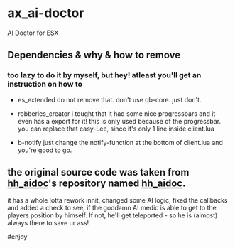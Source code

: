 # ax_ai-doctor
AI Doctor for ESX

## Dependencies & why & how to remove
### too lazy to do it by myself, but hey! atleast you'll get an instruction on how to

- es_extended
do not remove that. don't use qb-core. just don't.

- robberies_creator
i tought that it had some nice progressbars and it even has a export for it!
this is only used because of the progressbar. you can replace that easy-Lee, since it's only 1 line inside client.lua

- b-notify
just change the notify-function at the bottom of client.lua and you're good to go.

## the original source code was taken from [hh_aidoc](https://github.com/hhfw1/hh_aidoc)'s repository named [hh_aidoc](https://github.com/hhfw1/hh_aidoc).
it has a whole lotta rework innit, changed some AI logic, fixed the callbacks and added a check to see, if the goddamn AI medic is able to get to the players position by himself.
If not, he'll get teleported - so he is (almost) always there to save ur ass!


#enjoy
